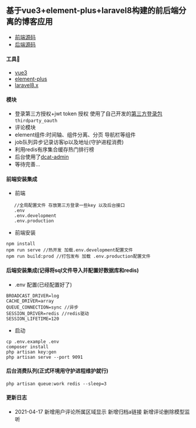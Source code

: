 ## 基于vue3+element-plus+laravel8构建的前后端分离的博客应用

  * [前端源码](/app/)
  * [后端源码](/apiblog/)
  
#### 工具🔧  
  * [vue3](https://www.vue3js.cn/docs/zh)
  * [element-plus](https://github.com/element-plus/element-plus)
  * [laravel8.x](https://learnku.com/docs/laravel/8.x/upgrade/9352)
  
#### 模块
  * 登录第三方授权+jwt token 授权 使用了自己开发的[第三方登录包](https://github.com/pl1998/thirdparty_oauth) `thirdparty_oauth`
  * 评论模块
  * element组件:时间轴、组件分离、分页 导航栏等组件
  * job队列异步记录访客ip以及地址(守护进程消费)
  * 利用redis有序集合缓存热门排行榜
  * 后台使用了[dcat-admin](https://learnku.com/docs/dcat-admin/2.x)
  * 等待完善...
  
#### 前端安装集成

  * 前端
```shell script
   //全局配置文件 存放第三方登录一些key 以及后台接口
   .env
   .env.development
   .env.production
```  
  * 前端安装
  ```shell script
npm install
npm run serve //热开发 加载.env.development配置文件
npm run build:prod //打包发布 加载 .env.production配置文件
```

#### 后端安装集成(记得将sql文件导入并配置好数据库和redis)
  * .env 配置(已经配置好了)

```shell script
BROADCAST_DRIVER=log 
CACHE_DRIVER=array 
QUEUE_CONNECTION=sync //异步
SESSION_DRIVER=redis //redis驱动
SESSION_LIFETIME=120

```
  * 启动 
```shell script
cp .env.example .env
composer install
php artisan key:gen
php artisan serve --port 9091
```   
#### 后台消费队列(正式环境用守护进程维护就行)
```shell script
php artisan queue:work redis --sleep=3
```

#### 更新日志 
  * 2021-04-17 新增用户评论所属区域显示 新增归档a链接 新增评论删除模型监听
